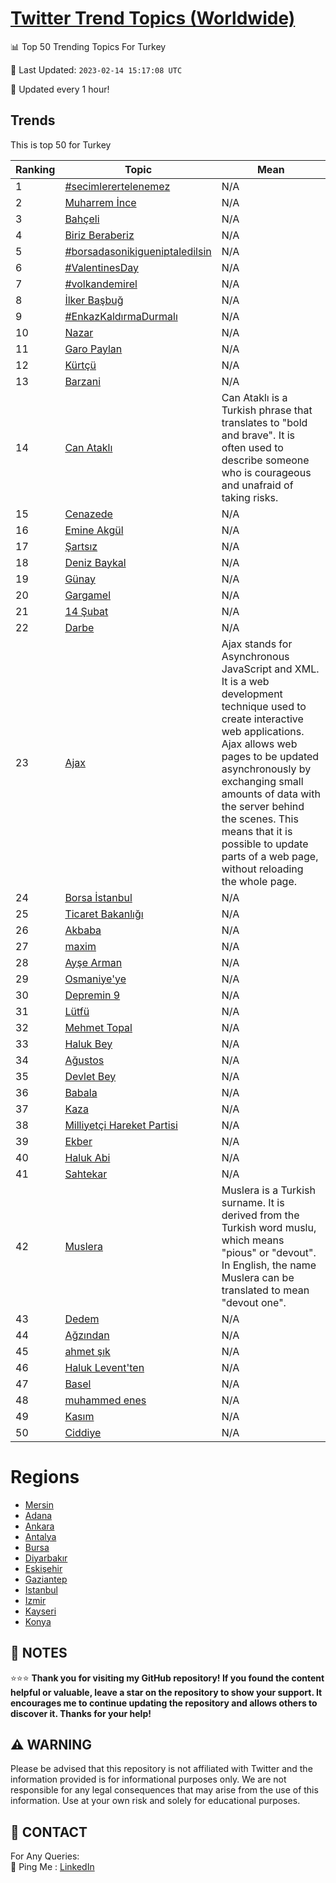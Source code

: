 [Twitter Trend Topics (Worldwide)](https://github.com/ErcinDedeoglu/Twitter-Trend-Topics)
==========


📊 Top 50 Trending Topics For Turkey

📆 Last Updated: `2023-02-14 15:17:08 UTC`

🔧 Updated every 1 hour!


## Trends

This is top 50 for Turkey

| Ranking | Topic | Mean |
| ------- | ------------ | ------------ |
| 1 | [#secimlerertelenemez](http://twitter.com/search?q=%23secimlerertelenemez) | N/A |
| 2 | [Muharrem İnce](http://twitter.com/search?q=Muharrem+%c4%b0nce) | N/A |
| 3 | [Bahçeli](http://twitter.com/search?q=Bah%c3%a7eli) | N/A |
| 4 | [Biriz Beraberiz](http://twitter.com/search?q=Biriz+Beraberiz) | N/A |
| 5 | [#borsadasonikigueniptaledilsin](http://twitter.com/search?q=%23borsadasonikigueniptaledilsin) | N/A |
| 6 | [#ValentinesDay](http://twitter.com/search?q=%23ValentinesDay) | N/A |
| 7 | [#volkandemirel](http://twitter.com/search?q=%23volkandemirel) | N/A |
| 8 | [İlker Başbuğ](http://twitter.com/search?q=%c4%b0lker+Ba%c5%9fbu%c4%9f) | N/A |
| 9 | [#EnkazKaldırmaDurmalı](http://twitter.com/search?q=%23EnkazKald%c4%b1rmaDurmal%c4%b1) | N/A |
| 10 | [Nazar](http://twitter.com/search?q=Nazar) | N/A |
| 11 | [Garo Paylan](http://twitter.com/search?q=Garo+Paylan) | N/A |
| 12 | [Kürtçü](http://twitter.com/search?q=K%c3%bcrt%c3%a7%c3%bc) | N/A |
| 13 | [Barzani](http://twitter.com/search?q=Barzani) | N/A |
| 14 | [Can Ataklı](http://twitter.com/search?q=Can+Atakl%c4%b1) | Can Ataklı is a Turkish phrase that translates to "bold and brave". It is often used to describe someone who is courageous and unafraid of taking risks. |
| 15 | [Cenazede](http://twitter.com/search?q=Cenazede) | N/A |
| 16 | [Emine Akgül](http://twitter.com/search?q=Emine+Akg%c3%bcl) | N/A |
| 17 | [Şartsız](http://twitter.com/search?q=%c5%9earts%c4%b1z) | N/A |
| 18 | [Deniz Baykal](http://twitter.com/search?q=Deniz+Baykal) | N/A |
| 19 | [Günay](http://twitter.com/search?q=G%c3%bcnay) | N/A |
| 20 | [Gargamel](http://twitter.com/search?q=Gargamel) | N/A |
| 21 | [14 Şubat](http://twitter.com/search?q=14+%c5%9eubat) | N/A |
| 22 | [Darbe](http://twitter.com/search?q=Darbe) | N/A |
| 23 | [Ajax](http://twitter.com/search?q=Ajax) | Ajax stands for Asynchronous JavaScript and XML. It is a web development technique used to create interactive web applications. Ajax allows web pages to be updated asynchronously by exchanging small amounts of data with the server behind the scenes. This means that it is possible to update parts of a web page, without reloading the whole page. |
| 24 | [Borsa İstanbul](http://twitter.com/search?q=Borsa+%c4%b0stanbul) | N/A |
| 25 | [Ticaret Bakanlığı](http://twitter.com/search?q=Ticaret+Bakanl%c4%b1%c4%9f%c4%b1) | N/A |
| 26 | [Akbaba](http://twitter.com/search?q=Akbaba) | N/A |
| 27 | [maxim](http://twitter.com/search?q=maxim) | N/A |
| 28 | [Ayşe Arman](http://twitter.com/search?q=Ay%c5%9fe+Arman) | N/A |
| 29 | [Osmaniye'ye](http://twitter.com/search?q=Osmaniye%27ye) | N/A |
| 30 | [Depremin 9](http://twitter.com/search?q=Depremin+9) | N/A |
| 31 | [Lütfü](http://twitter.com/search?q=L%c3%bctf%c3%bc) | N/A |
| 32 | [Mehmet Topal](http://twitter.com/search?q=Mehmet+Topal) | N/A |
| 33 | [Haluk Bey](http://twitter.com/search?q=Haluk+Bey) | N/A |
| 34 | [Ağustos](http://twitter.com/search?q=A%c4%9fustos) | N/A |
| 35 | [Devlet Bey](http://twitter.com/search?q=Devlet+Bey) | N/A |
| 36 | [Babala](http://twitter.com/search?q=Babala) | N/A |
| 37 | [Kaza](http://twitter.com/search?q=Kaza) | N/A |
| 38 | [Milliyetçi Hareket Partisi](http://twitter.com/search?q=Milliyet%c3%a7i+Hareket+Partisi) | N/A |
| 39 | [Ekber](http://twitter.com/search?q=Ekber) | N/A |
| 40 | [Haluk Abi](http://twitter.com/search?q=Haluk+Abi) | N/A |
| 41 | [Sahtekar](http://twitter.com/search?q=Sahtekar) | N/A |
| 42 | [Muslera](http://twitter.com/search?q=Muslera) | Muslera is a Turkish surname. It is derived from the Turkish word muslu, which means "pious" or "devout". In English, the name Muslera can be translated to mean "devout one". |
| 43 | [Dedem](http://twitter.com/search?q=Dedem) | N/A |
| 44 | [Ağzından](http://twitter.com/search?q=A%c4%9fz%c4%b1ndan) | N/A |
| 45 | [ahmet şık](http://twitter.com/search?q=ahmet+%c5%9f%c4%b1k) | N/A |
| 46 | [Haluk Levent'ten](http://twitter.com/search?q=Haluk+Levent%27ten) | N/A |
| 47 | [Basel](http://twitter.com/search?q=Basel) | N/A |
| 48 | [muhammed enes](http://twitter.com/search?q=muhammed+enes) | N/A |
| 49 | [Kasım](http://twitter.com/search?q=Kas%c4%b1m) | N/A |
| 50 | [Ciddiye](http://twitter.com/search?q=Ciddiye) | N/A |



# Regions

* [Mersin](</Turkey/Mersin.md>)
* [Adana](</Turkey/Adana.md>)
* [Ankara](</Turkey/Ankara.md>)
* [Antalya](</Turkey/Antalya.md>)
* [Bursa](</Turkey/Bursa.md>)
* [Diyarbakır](</Turkey/Diyarbakır.md>)
* [Eskişehir](</Turkey/Eskişehir.md>)
* [Gaziantep](</Turkey/Gaziantep.md>)
* [Istanbul](</Turkey/Istanbul.md>)
* [Izmir](</Turkey/Izmir.md>)
* [Kayseri](</Turkey/Kayseri.md>)
* [Konya](</Turkey/Konya.md>)



## 📝 NOTES

⭐⭐⭐ **Thank you for visiting my GitHub repository! If you found the content helpful or valuable, leave a star on the repository to show your support. It encourages me to continue updating the repository and allows others to discover it. Thanks for your help!**


## ⚠️ WARNING

Please be advised that this repository is not affiliated with Twitter and the information provided is for informational purposes only. We are not responsible for any legal consequences that may arise from the use of this information. Use at your own risk and solely for educational purposes.


## 📨 CONTACT

 For Any Queries:  
            🏓 Ping Me : [LinkedIn](https://www.linkedin.com/in/ercindedeoglu/)
